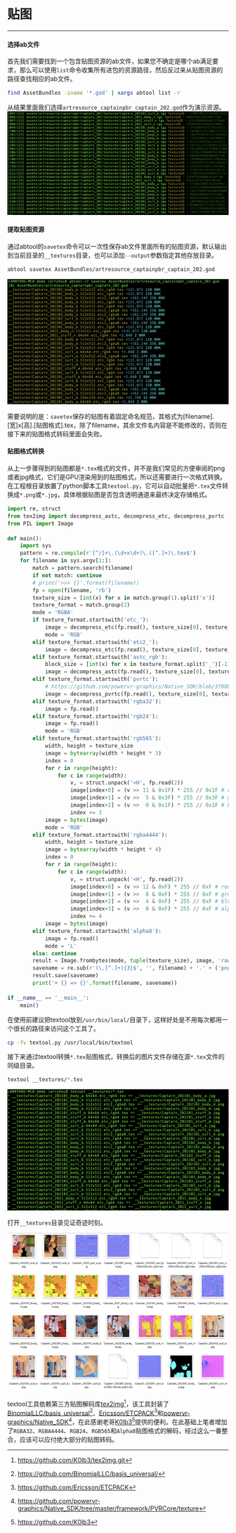 # 贴图
---

#### 选择ab文件
首先我们需要找到一个包含贴图资源的ab文件，如果您不确定是哪个ab满足要求，那么可以使用`list`命令收集所有进包的资源路径，然后反过来从贴图资源的路径查找相应的ab文件。

```bash
find AssetBundles -iname '*.god' | xargs abtool list -r
```
从结果里面我们选择`artresource_captainpbr_captain_202.god`作为演示资源。
![](captain_202_tex.png)

#### 提取贴图资源

通过abtool的`savetex`命令可以一次性保存ab文件里面所有的贴图资源，默认输出到当前目录的`__textures`目录，也可以添加`--output`参数指定其他存放目录。

```bash
abtool savetex AssetBundles/artresource_captainpbr_captain_202.god
```

![](savetex.png)

需要说明的是：`savetex`保存的贴图有着固定命名规范，其格式为[filename].[宽]x[高].[贴图格式].tex，除了filename，其余文件名内容是不能修改的，否则在接下来的贴图格式转码里面会失败。


#### 贴图格式转换

从上一步骤得到的贴图都是`*.tex`格式的文件，并不是我们常见的方便审阅的png或者jpg格式，它们是GPU渲染用到的贴图格式，所以还需要进行一次格式转换。在工程根目录放置了python脚本工具`textool.py`，它可以自动批量把`*.tex`文件转换成`*.png`或`*.jpg`，具体根据贴图是否包含透明通道来最终决定存储格式。

```python
import re, struct
from tex2img import decompress_astc, decompress_etc, decompress_pvrtc
from PIL import Image

def main():
    import sys
    pattern = re.compile(r'[^/]+\.(\d+x\d+)\.([^.]+)\.tex$')
    for filename in sys.argv[1:]:
        match = pattern.search(filename)
        if not match: continue
        # print('>>> {}'.format(filename))
        fp = open(filename, 'rb')
        texture_size = [int(x) for x in match.group(1).split('x')]
        texture_format = match.group(2)
        mode = 'RGBA'
        if texture_format.startswith('etc_'):
            image = decompress_etc(fp.read(), texture_size[0], texture_size[1], 0)
            mode = 'RGB'
        elif texture_format.startswith('etc2_'):
            image = decompress_etc(fp.read(), texture_size[0], texture_size[1], 3 if texture_format.startswith('etc2_rgba') else 1)
        elif texture_format.startswith('astc_rgb'):
            block_size = [int(x) for x in texture_format.split('_')[-1].split('x')]
            image = decompress_astc(fp.read(), texture_size[0], texture_size[1], block_size[0], block_size[1], False)
        elif texture_format.startswith('pvrtc'):
            # https://github.com/powervr-graphics/Native_SDK/blob/3f88b0f3735774ab9fb718da0aeadd06acf68d21/framework/PVRCore/texture/PVRTDecompress.cpp#L574
            image = decompress_pvrtc(fp.read(), texture_size[0], texture_size[1], 0 if texture_format[-1] == '4' else 1)
        elif texture_format.startswith('rgba32'):
            image = fp.read()
        elif texture_format.startswith('rgb24'):
            image = fp.read()
            mode = 'RGB'
        elif texture_format.startswith('rgb565'):
            width, height = texture_size
            image = bytearray(width * height * 3)
            index = 0
            for r in range(height):
                for c in range(width):
                    v, = struct.unpack('<H', fp.read(2))
                    image[index+0] = (v >> 11 & 0x1F) * 255 // 0x1F # red
                    image[index+1] = (v >>  5 & 0x3F) * 255 // 0x3F # green
                    image[index+2] = (v >>  0 & 0x1F) * 255 // 0x1F # blue
                    index += 3
            image = bytes(image)
            mode = 'RGB'
        elif texture_format.startswith('rgba4444'):
            width, height = texture_size
            image = bytearray(width * height * 4)
            index = 0
            for r in range(height):
                for c in range(width):
                    v, = struct.unpack('<H', fp.read(2))
                    image[index+0] = (v >> 12 & 0xF) * 255 // 0xF # red
                    image[index+1] = (v >>  8 & 0xF) * 255 // 0xF # green
                    image[index+2] = (v >>  4 & 0xF) * 255 // 0xF # blue
                    image[index+3] = (v >>  0 & 0xF) * 255 // 0xF # alpha
                    index += 4
            image = bytes(image)
        elif texture_format.startswith('alpha8'):
            image = fp.read()
            mode = 'L'
        else: continue
        result = Image.frombytes(mode, tuple(texture_size), image, 'raw')
        savename = re.sub(r'(\.[^.]+){3}$', '', filename) + '.' + ('png' if mode == 'RGBA' else 'jpg')
        result.save(savename)
        print('+ {} => {}'.format(filename, savename))

if __name__ == '__main__':
    main()
```

在使用前建议把textool放到`/usr/bin/local/`目录下，这样好处是不用每次都用一个很长的路径来访问这个工具了。

```bash
cp -fv textool.py /usr/local/bin/textool
```

接下来通过textool转换`*.tex`贴图格式，转换后的图片文件存储在源`*.tex`文件的同级目录。

```bash
textool __textures/*.tex
```

![](textool.png)

打开`__textures`目录见证奇迹时刻。

![](textool-save.png)

textool工具依赖第三方贴图解码库[tex2img](https://github.com/K0lb3/tex2img.git)[^1]，该工具封装了[BinomialLLC/basis_universal](https://github.com/BinomialLLC/basis_universal/)[^2]、[Ericsson/ETCPACK](https://github.com/Ericsson/ETCPACK)[^3]和[powervr-graphics/Native_SDK](https://github.com/powervr-graphics/Native_SDK/tree/master/framework/PVRCore/texture)[^4]，在此感谢老哥[K0lb3](https://github.com/K0lb3)[^5]提供的便利。在此基础上笔者增加了`RGBA32`、`RGBA4444`、`RGB24`、`RGB565`和`Alpha8`贴图格式的解码，经过这么一番整合，应该可以应付绝大部分的贴图转码。


[^1]: https://github.com/K0lb3/tex2img.git
[^2]: https://github.com/BinomialLLC/basis_universal/
[^3]: https://github.com/Ericsson/ETCPACK
[^4]: https://github.com/powervr-graphics/Native_SDK/tree/master/framework/PVRCore/texture
[^5]: https://github.com/K0lb3








